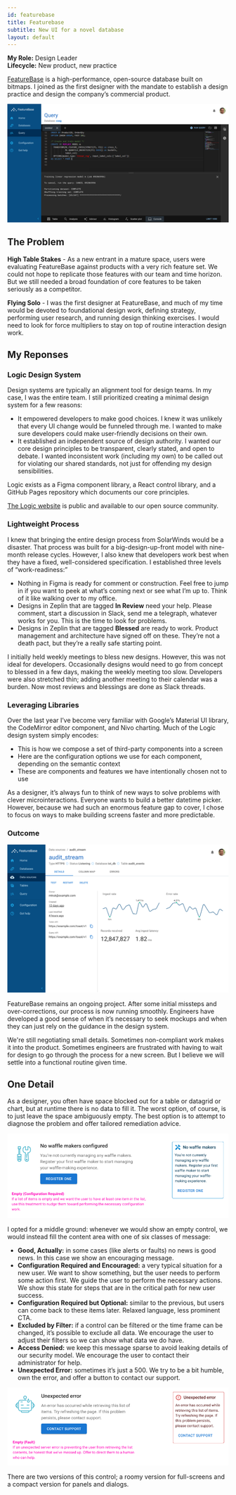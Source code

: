 ```yaml
---
id: featurebase
title: Featurebase
subtitle: New UI for a novel database
layout: default
---
```

**My Role:** Design Leader  
**Lifecycle:** New product, new practice

[FeatureBase](https://github.com/featurebasedb/featurebase) is a high-performance, open-source database built on bitmaps. I joined as the first designer with the mandate to establish a design practice and design the company’s commercial product.

<a href="../images/featurebase_query.png">![FeatureBase query editor](../images/featurebase_query.png)</a>

## The Problem

**High Table Stakes** - As a new entrant in a mature space, users were evaluating FeatureBase against products with a very rich feature set. We could not hope to replicate those features with our team and time horizon. But we still needed a broad foundation of core features to be taken seriously as a competitor.

**Flying Solo** - I was the first designer at FeatureBase, and much of my time would be devoted to foundational design work, defining strategy, performing user research, and running design thinking exercises. I would need to look for force multipliers to stay on top of routine interaction design work.

## My Reponses

### Logic Design System

Design systems are typically an alignment tool for design teams. In my case, I was the entire team. I still prioritized creating a minimal design system for a few reasons:
- It empowered developers to make good choices. I knew it was unlikely that every UI change would be funneled through me. I wanted to make sure developers could make user-friendly decisions on their own.
- It established an independent source of design authority. I wanted our core design principles to be transparent, clearly stated, and open to debate. I wanted inconsistent work (including my own) to be called out for violating our shared standards, not just for offending my design sensibilities.

Logic exists as a Figma component library, a React control library, and a GitHub Pages repository which documents our core principles.

[The Logic website](https://molecula.github.io/logic-docs/) is public and available to our open source community.

### Lightweight Process

I knew that bringing the entire design process from SolarWinds would be a disaster. That process was built for a big-design-up-front model with nine-month release cycles. However, I also knew that developers work best when they have a fixed, well-considered specification. I established three levels of “work-readiness:”

- Nothing in Figma is ready for comment or construction. Feel free to jump in if you want to peek at what’s coming next or see what I’m up to. Think of it like walking over to my office.
- Designs in Zeplin that are tagged **In Review** need your help. Please comment, start a discussion in Slack, send me a telegraph, whatever works for you. This is the time to look for problems.
- Designs in Zeplin that are tagged **Blessed** are ready to work. Product management and architecture have signed off on these. They’re not a death pact, but they’re a really safe starting point.

I initially held weekly meetings to bless new designs. However, this was not ideal for developers. Occasionally designs would need to go from concept to blessed in a few days, making the weekly meeting too slow. Developers were also stretched thin; adding another meeting to their calendar was a burden. Now most reviews and blessings are done as Slack threads.

### Leveraging Libraries

Over the last year I’ve become very familiar with Google’s Material UI library, the CodeMirror editor component, and Nivo charting. Much of the Logic design system simply encodes:
- This is how we compose a set of third-party components into a screen
- Here are the configuration options we use for each component, depending on the semantic context
- These are components and features we have intentionally chosen not to use

As a designer, it’s always fun to think of new ways to solve problems with clever microinteractions. Everyone wants to build a better datetime picker. However, because we had such an enormous feature gap to cover, I chose to focus on ways to make building screens faster and more predictable.

### Outcome

<a href="../images/featurebase_source.png">![FeatureBase source detail dashboard](../images/featurebase_source.png)</a>

FeatureBase remains an ongoing project. After some initial missteps and over-corrections, our process is now running smoothly. Engineers have developed a good sense of when it’s necessary to seek mockups and when they can just rely on the guidance in the design system. 

We're still negotiating small details. Sometimes non-compliant work makes it into the product. Sometimes engineers are frustrated with having to wait for design to go through the process for a new screen. But I believe we will settle into a functional routine given time.

## One Detail

As a designer, you often have space blocked out for a table or datagrid or chart, but at runtime there is no data to fill it. The worst option, of course, is to just leave the space ambiguously empty. The best option is to attempt to diagnose the problem and offer tailored remediation advice.

<a href="../images/featurebase_additem.png">![Configuration required empty state](../images/featurebase_additem.png)</a>

I opted for a middle ground: whenever we would show an empty control, we would instead fill the content area with one of six classes of message:
- **Good, Actually:** in some cases (like alerts or faults) no news is good news. In this case we show an encouraging message.
- **Configuration Required and Encouraged:** a very typical situation for a new user. We want to show something, but the user needs to perform some action first. We guide the user to perform the necessary actions. We show this state for steps that are in the critical path for new user success.
- **Configuration Required but Optional:** similar to the previous, but users can come back to these items later. Relaxed language, less prominent CTA.
- **Excluded by Filter:** if a control can be filtered or the time frame can be changed, it’s possible to exclude all data. We encourage the user to adjust their filters so we can show what data we do have.
- **Access Denied:** we keep this message sparse to avoid leaking details of our security model. We encourage the user to contact their administrator for help.
- **Unexpected Error:** sometimes it’s just a 500. We try to be a bit humble, own the error, and offer a button to contact our support.

<a href="../images/featurebase_erroritem.png">![Error message empty state](../images/featurebase_erroritem.png)</a>

There are two versions of this control; a roomy version for full-screens and a compact version for panels and dialogs.

